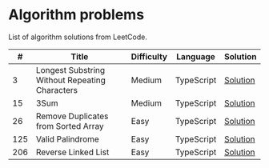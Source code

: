 # Algorithm problems

List of algorithm solutions from LeetCode.


\#  | Title           | Difficulty | Language | Solution
---|---|---|---|---
3 | Longest Substring Without Repeating Characters | Medium | TypeScript | [Solution](https://github.com/mayra-palomares/algorithm-problems/blob/main/LeetCode/3.%20Longest%20Substring%20Without%20Repeating%20Characters%20(Medium)/README.md)|
15 | 3Sum | Medium | TypeScript | [Solution](https://github.com/mayra-palomares/algorithm-problems/blob/main/LeetCode/15.%203Sum/README.md)|
26 | Remove Duplicates from Sorted Array | Easy | TypeScript | [Solution](https://github.com/mayra-palomares/algorithm-problems/blob/main/LeetCode/26.%20Remove%20Duplicates%20from%20Sorted%20Array/README.md)|
125 | Valid Palindrome | Easy | TypeScript | [Solution](https://github.com/mayra-palomares/algorithm-problems/blob/main/LeetCode/125.%20Valid%20Palindrome/README.md)|
206 | Reverse Linked List | Easy | TypeScript | [Solution](https://github.com/mayra-palomares/algorithm-problems/blob/main/LeetCode/206.%20Reverse%20Linked%20List/README.md)|